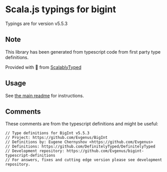 
# Scala.js typings for bigint

Typings are for version v5.5.3



## Note
This library has been generated from typescript code from first party type definitions.

Provided with :purple_heart: from [ScalablyTyped](https://github.com/oyvindberg/ScalablyTyped)

## Usage
See [the main readme](../../readme.md) for instructions.

## Comments

These comments are from the typescript definitions and might be useful:
```
// Type definitions for BigInt v5.5.3
// Project: https://github.com/Evgenus/BigInt
// Definitions by: Eugene Chernyshov <https://github.com/Evgenus>
// Definitions: https://github.com/DefinitelyTyped/DefinitelyTyped
// Development repository: https://github.com/Evgenus/bigint-typescript-definitions
// For answers, fixes and cutting edge version please see development repository.

```

